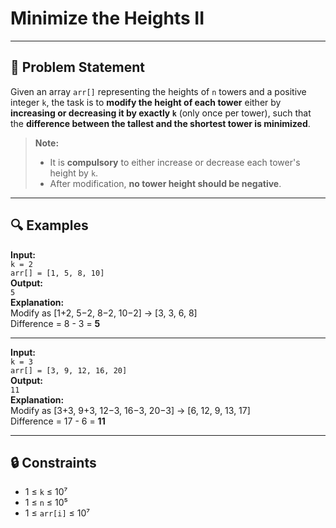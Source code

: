 # Minimize the Heights II

---

## 📝 Problem Statement

Given an array `arr[]` representing the heights of `n` towers and a positive integer `k`, the task is to **modify the height of each tower** either by **increasing or decreasing it by exactly `k`** (only once per tower), such that the **difference between the tallest and the shortest tower is minimized**.

> **Note:**  
> - It is **compulsory** to either increase or decrease each tower's height by `k`.  
> - After modification, **no tower height should be negative**.

---

## 🔍 Examples

**Input:**  
`k = 2`  
`arr[] = [1, 5, 8, 10]`  
**Output:**  
`5`  
**Explanation:**  
Modify as [1+2, 5−2, 8−2, 10−2] → [3, 3, 6, 8]  
Difference = 8 - 3 = **5**

---

**Input:**  
`k = 3`  
`arr[] = [3, 9, 12, 16, 20]`  
**Output:**  
`11`  
**Explanation:**  
Modify as [3+3, 9+3, 12−3, 16−3, 20−3] → [6, 12, 9, 13, 17]  
Difference = 17 - 6 = **11**

---

## 🔒 Constraints

- 1 ≤ `k` ≤ 10⁷  
- 1 ≤ `n` ≤ 10⁵  
- 1 ≤ `arr[i]` ≤ 10⁷  
